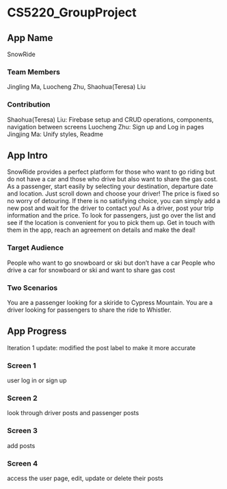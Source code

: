 # CS5220_GroupProject

## App Name

SnowRide

### Team Members

Jingling Ma, Luocheng Zhu, Shaohua(Teresa) Liu

### Contribution

Shaohua(Teresa) Liu: Firebase setup and CRUD operations, components, navigation between screens
Luocheng Zhu: Sign up and Log in pages
Jingjing Ma: Unify styles, Readme

## App Intro

SnowRide provides a perfect platform for those who want to go riding but do not have a car and those who drive but also want to share the gas cost.
As a passenger, start easily by selecting your destination, departure date and location. Just scroll down and choose your driver! The price is fixed so no worry of detouring. If there is no satisfying choice, you can simply add a new post and wait for the driver to contact you!
As a driver, post your trip information and the price. To look for passengers, just go over the list and see if the location is convenient for you to pick them up. Get in touch with them in the app, reach an agreement on details and make the deal!

### Target Audience

People who want to go snowboard or ski but don’t have a car
People who drive a car for snowboard or ski and want to share gas cost

### Two Scenarios

You are a passenger looking for a skiride to Cypress Mountain.
You are a driver looking for passengers to share the ride to Whistler.

## App Progress

Iteration 1 update: modified the post label to make it more accurate

### Screen 1

user log in or sign up

### Screen 2

look through driver posts and passenger posts

### Screen 3

add posts

### Screen 4

access the user page, edit, update or delete their posts
